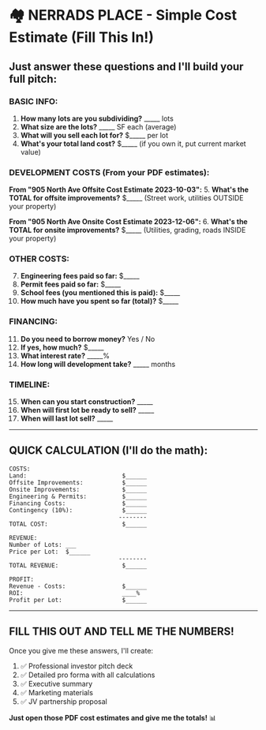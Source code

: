 # 🏘️ NERRADS PLACE - Simple Cost Estimate (Fill This In!)

## Just answer these questions and I'll build your full pitch:

### BASIC INFO:
1. **How many lots are you subdividing?** _____ lots
2. **What size are the lots?** _____ SF each (average)
3. **What will you sell each lot for?** $_____ per lot
4. **What's your total land cost?** $_____ (if you own it, put current market value)

### DEVELOPMENT COSTS (From your PDF estimates):

**From "905 North Ave Offsite Cost Estimate 2023-10-03":**
5. **What's the TOTAL for offsite improvements?** $_____ 
   (Street work, utilities OUTSIDE your property)

**From "905 North Ave Onsite Cost Estimate 2023-12-06":**
6. **What's the TOTAL for onsite improvements?** $_____
   (Utilities, grading, roads INSIDE your property)

### OTHER COSTS:
7. **Engineering fees paid so far:** $_____
8. **Permit fees paid so far:** $_____
9. **School fees (you mentioned this is paid):** $_____
10. **How much have you spent so far (total)?** $_____

### FINANCING:
11. **Do you need to borrow money?** Yes / No
12. **If yes, how much?** $_____
13. **What interest rate?** _____%
14. **How long will development take?** _____ months

### TIMELINE:
15. **When can you start construction?** _____
16. **When will first lot be ready to sell?** _____
17. **When will last lot sell?** _____

---

## QUICK CALCULATION (I'll do the math):

```
COSTS:
Land:                           $______
Offsite Improvements:           $______
Onsite Improvements:            $______
Engineering & Permits:          $______
Financing Costs:                $______
Contingency (10%):              $______
                               --------
TOTAL COST:                     $______

REVENUE:
Number of Lots: ___
Price per Lot:  $______
                               --------
TOTAL REVENUE:                  $______

PROFIT:
Revenue - Costs:                $______
ROI:                            ____%
Profit per Lot:                 $______
```

---

## FILL THIS OUT AND TELL ME THE NUMBERS!

Once you give me these answers, I'll create:
1. ✅ Professional investor pitch deck
2. ✅ Detailed pro forma with all calculations
3. ✅ Executive summary
4. ✅ Marketing materials
5. ✅ JV partnership proposal

**Just open those PDF cost estimates and give me the totals!** 📊

